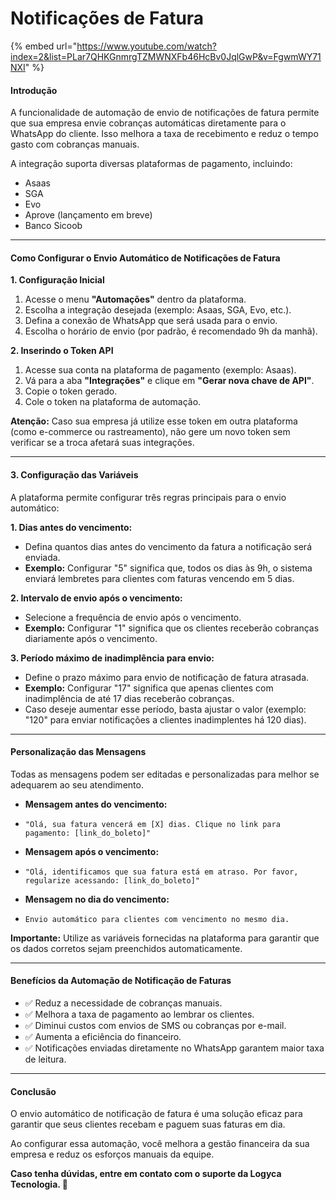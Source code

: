 # Notificações de Fatura



{% embed url="https://www.youtube.com/watch?index=2&list=PLar7QHKGnmrgTZMWNXFb46HcBv0JqlGwP&v=FgwmWY71NXI" %}

#### Introdução

A funcionalidade de automação de envio de notificações de fatura permite que sua empresa envie cobranças automáticas diretamente para o WhatsApp do cliente. Isso melhora a taxa de recebimento e reduz o tempo gasto com cobranças manuais.

A integração suporta diversas plataformas de pagamento, incluindo:

* Asaas
* SGA
* Evo
* Aprove (lançamento em breve)
* Banco Sicoob

***

#### Como Configurar o Envio Automático de Notificações de Fatura

**1. Configuração Inicial**

1. Acesse o menu **"Automações"** dentro da plataforma.
2. Escolha a integração desejada (exemplo: Asaas, SGA, Evo, etc.).
3. Defina a conexão de WhatsApp que será usada para o envio.
4. Escolha o horário de envio (por padrão, é recomendado 9h da manhã).

**2. Inserindo o Token API**

1. Acesse sua conta na plataforma de pagamento (exemplo: Asaas).
2. Vá para a aba **"Integrações"** e clique em **"Gerar nova chave de API"**.
3. Copie o token gerado.
4. Cole o token na plataforma de automação.

**Atenção:** Caso sua empresa já utilize esse token em outra plataforma (como e-commerce ou rastreamento), não gere um novo token sem verificar se a troca afetará suas integrações.

***

#### 3. Configuração das Variáveis

A plataforma permite configurar três regras principais para o envio automático:

**1. Dias antes do vencimento:**

* Defina quantos dias antes do vencimento da fatura a notificação será enviada.
* **Exemplo:** Configurar "5" significa que, todos os dias às 9h, o sistema enviará lembretes para clientes com faturas vencendo em 5 dias.

**2. Intervalo de envio após o vencimento:**

* Selecione a frequência de envio após o vencimento.
* **Exemplo:** Configurar "1" significa que os clientes receberão cobranças diariamente após o vencimento.

**3. Período máximo de inadimplência para envio:**

* Define o prazo máximo para envio de notificação de fatura atrasada.
* **Exemplo:** Configurar "17" significa que apenas clientes com inadimplência de até 17 dias receberão cobranças.
* Caso deseje aumentar esse período, basta ajustar o valor (exemplo: "120" para enviar notificações a clientes inadimplentes há 120 dias).

***

#### Personalização das Mensagens

Todas as mensagens podem ser editadas e personalizadas para melhor se adequarem ao seu atendimento.

* **Mensagem antes do vencimento:**
* ```
  "Olá, sua fatura vencerá em [X] dias. Clique no link para pagamento: [link_do_boleto]"
  ```
* **Mensagem após o vencimento:**
* ```
  "Olá, identificamos que sua fatura está em atraso. Por favor, regularize acessando: [link_do_boleto]"
  ```
* **Mensagem no dia do vencimento:**
* ```
  Envio automático para clientes com vencimento no mesmo dia.
  ```

**Importante:** Utilize as variáveis fornecidas na plataforma para garantir que os dados corretos sejam preenchidos automaticamente.

***

#### Benefícios da Automação de Notificação de Faturas

* ✅ Reduz a necessidade de cobranças manuais.
* ✅ Melhora a taxa de pagamento ao lembrar os clientes.
* ✅ Diminui custos com envios de SMS ou cobranças por e-mail.
* ✅ Aumenta a eficiência do financeiro.
* ✅ Notificações enviadas diretamente no WhatsApp garantem maior taxa de leitura.

***

#### Conclusão

O envio automático de notificação de fatura é uma solução eficaz para garantir que seus clientes recebam e paguem suas faturas em dia.

Ao configurar essa automação, você melhora a gestão financeira da sua empresa e reduz os esforços manuais da equipe.

**Caso tenha dúvidas, entre em contato com o suporte da Logyca Tecnologia. 🚀**
